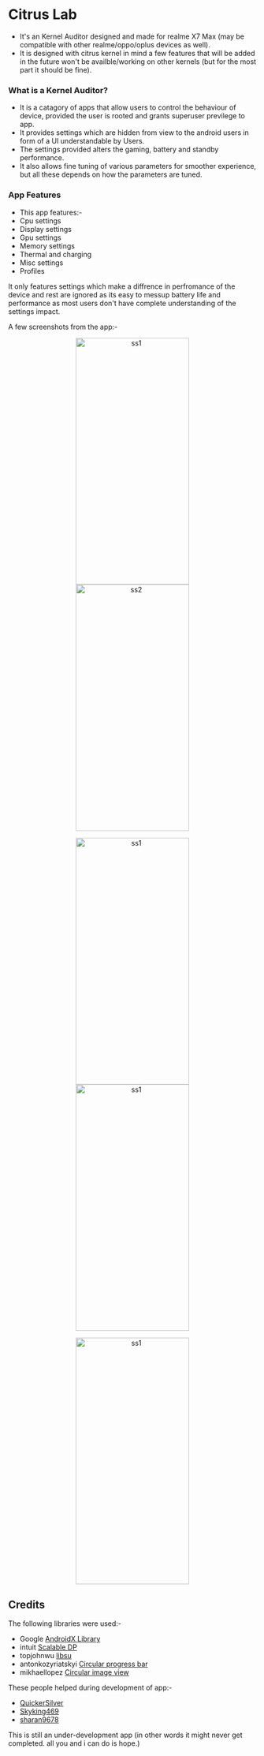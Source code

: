 # Citrus Lab
- It's an Kernel Auditor designed and made for realme X7 Max (may be compatible with other realme/oppo/oplus devices as well).
- It is designed with citrus kernel in mind a few features that will be added in the future won't be availble/working on other kernels (but for the most part it should be fine).

### What is a Kernel Auditor?
- It is a catagory of apps that allow users to control the behaviour of device, provided the user is rooted and grants superuser previlege to app.
- It provides settings which are hidden from view to the android users in form of a UI understandable by Users.
- The settings provided alters the gaming, battery and standby performance.
- It also allows fine tuning of various parameters for smoother experience, but all these depends on how the parameters are tuned.

### App Features
- This app features:-
 - Cpu settings
 - Display settings
 - Gpu settings
 - Memory settings
 - Thermal and charging
 - Misc settings
 - Profiles
 
It only features settings which make a diffrence in perfromance of the device and rest are ignored as its easy to messup battery life and performance as most users don't have complete understanding of the settings impact.
 
A few screenshots from the app:-
<p align="center">
 <img alt="ss1"
      src="https://raw.githubusercontent.com/trax85/Citrus-Lab/main/screenshots/SS_1.png " width="230" height="500" hspace="30"/>
 <img alt="ss2"
      src="https://raw.githubusercontent.com/trax85/Citrus-Lab/main/screenshots/SS_2.png " width="230" height="500"/>
</p>
<p align="center">
 <img alt="ss1"
      src="https://raw.githubusercontent.com/trax85/Citrus-Lab/main/screenshots/SS_3.png " width="230" height="500" hspace="30"/>
  <img alt="ss1"
      src="https://raw.githubusercontent.com/trax85/Citrus-Lab/main/screenshots/SS_4.png " width="230" height="500"/>
</p>
<p align="center">
 <img alt="ss1"
      src="https://raw.githubusercontent.com/trax85/Citrus-Lab/main/screenshots/SS_5.png " width="230" height="500" hspace="30"/>
</p>

## Credits
The following libraries were used:-
- Google <a href="https://developer.android.com/jetpack/androidx/">AndroidX Library</a>
- intuit <a href="https://github.com/intuit/sdp">Scalable DP</a>
- topjohnwu <a href="https://github.com/topjohnwu/libsu">libsu</a>
- antonkozyriatskyi <a href="https://github.com/antonKozyriatskyi/CircularProgressIndicator">Circular progress bar</a>
- mikhaellopez <a href="https://github.com/lopspower/CircularImageView">Circular image view</a>

These people helped during development of app:-
- <a href="https://t.me/QuickerSilver">QuickerSilver</a>
- <a href="https://github.com/Skyking469">Skyking469</a>
- <a href="https://github.com/sharan9678">sharan9678</a>

This is still an under-development app (in other words it might never get completed. all you and i can do is hope.)
